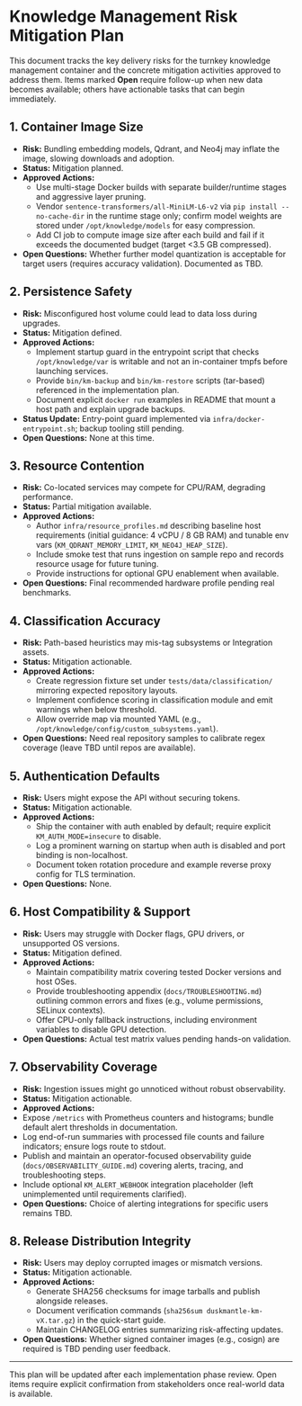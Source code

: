 # Knowledge Management Risk Mitigation Plan

This document tracks the key delivery risks for the turnkey knowledge management container and the concrete mitigation activities approved to address them. Items marked **Open** require follow-up when new data becomes available; others have actionable tasks that can begin immediately.

## 1. Container Image Size

- **Risk:** Bundling embedding models, Qdrant, and Neo4j may inflate the image, slowing downloads and adoption.
- **Status:** Mitigation planned.
- **Approved Actions:**
  - Use multi-stage Docker builds with separate builder/runtime stages and aggressive layer pruning.
  - Vendor `sentence-transformers/all-MiniLM-L6-v2` via `pip install --no-cache-dir` in the runtime stage only; confirm model weights are stored under `/opt/knowledge/models` for easy compression.
  - Add CI job to compute image size after each build and fail if it exceeds the documented budget (target <3.5 GB compressed).
- **Open Questions:** Whether further model quantization is acceptable for target users (requires accuracy validation). Documented as TBD.

## 2. Persistence Safety

- **Risk:** Misconfigured host volume could lead to data loss during upgrades.
- **Status:** Mitigation defined.
- **Approved Actions:**
  - Implement startup guard in the entrypoint script that checks `/opt/knowledge/var` is writable and not an in-container tmpfs before launching services.
  - Provide `bin/km-backup` and `bin/km-restore` scripts (tar-based) referenced in the implementation plan.
  - Document explicit `docker run` examples in README that mount a host path and explain upgrade backups.
- **Status Update:** Entry-point guard implemented via `infra/docker-entrypoint.sh`; backup tooling still pending.
- **Open Questions:** None at this time.

## 3. Resource Contention

- **Risk:** Co-located services may compete for CPU/RAM, degrading performance.
- **Status:** Partial mitigation available.
- **Approved Actions:**
  - Author `infra/resource_profiles.md` describing baseline host requirements (initial guidance: 4 vCPU / 8 GB RAM) and tunable env vars (`KM_QDRANT_MEMORY_LIMIT`, `KM_NEO4J_HEAP_SIZE`).
  - Include smoke test that runs ingestion on sample repo and records resource usage for future tuning.
  - Provide instructions for optional GPU enablement when available.
- **Open Questions:** Final recommended hardware profile pending real benchmarks.

## 4. Classification Accuracy

- **Risk:** Path-based heuristics may mis-tag subsystems or Integration assets.
- **Status:** Mitigation actionable.
- **Approved Actions:**
  - Create regression fixture set under `tests/data/classification/` mirroring expected repository layouts.
  - Implement confidence scoring in classification module and emit warnings when below threshold.
  - Allow override map via mounted YAML (e.g., `/opt/knowledge/config/custom_subsystems.yaml`).
- **Open Questions:** Need real repository samples to calibrate regex coverage (leave TBD until repos are available).

## 5. Authentication Defaults

- **Risk:** Users might expose the API without securing tokens.
- **Status:** Mitigation actionable.
- **Approved Actions:**
  - Ship the container with auth enabled by default; require explicit `KM_AUTH_MODE=insecure` to disable.
  - Log a prominent warning on startup when auth is disabled and port binding is non-localhost.
  - Document token rotation procedure and example reverse proxy config for TLS termination.
- **Open Questions:** None.

## 6. Host Compatibility & Support

- **Risk:** Users may struggle with Docker flags, GPU drivers, or unsupported OS versions.
- **Status:** Mitigation defined.
- **Approved Actions:**
  - Maintain compatibility matrix covering tested Docker versions and host OSes.
  - Provide troubleshooting appendix (`docs/TROUBLESHOOTING.md`) outlining common errors and fixes (e.g., volume permissions, SELinux contexts).
  - Offer CPU-only fallback instructions, including environment variables to disable GPU detection.
- **Open Questions:** Actual test matrix values pending hands-on validation.

## 7. Observability Coverage

- **Risk:** Ingestion issues might go unnoticed without robust observability.
- **Status:** Mitigation actionable.
- **Approved Actions:**
- Expose `/metrics` with Prometheus counters and histograms; bundle default alert thresholds in documentation.
- Log end-of-run summaries with processed file counts and failure indicators; ensure logs route to stdout.
- Publish and maintain an operator-focused observability guide (`docs/OBSERVABILITY_GUIDE.md`) covering alerts, tracing, and troubleshooting steps.
- Include optional `KM_ALERT_WEBHOOK` integration placeholder (left unimplemented until requirements clarified).
- **Open Questions:** Choice of alerting integrations for specific users remains TBD.

## 8. Release Distribution Integrity

- **Risk:** Users may deploy corrupted images or mismatch versions.
- **Status:** Mitigation actionable.
- **Approved Actions:**
  - Generate SHA256 checksums for image tarballs and publish alongside releases.
  - Document verification commands (`sha256sum duskmantle-km-vX.tar.gz`) in the quick-start guide.
  - Maintain CHANGELOG entries summarizing risk-affecting updates.
- **Open Questions:** Whether signed container images (e.g., cosign) are required is TBD pending user feedback.

---
This plan will be updated after each implementation phase review. Open items require explicit confirmation from stakeholders once real-world data is available.
